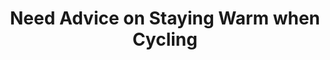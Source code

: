 ---
layout: community
category: community
title: "Need Advice on Staying Warm when Cycling"
description: "I sweat a lot when I ride, which isn’t a problem when I am moving- or when it’s warm. When it chills down I also find I cope with good wicking layers, so long as I keep going. The minute I stop I chill down really quickly. If I wear too many layers, I start warm and end up with everything soaking through - again, only a problem when I stop."
isTopLevel: false
isSingleLevel: false
isArticle: false
datePublished: 2022-06-17 11:04:00 +0300
dateModified: 2022-06-17 11:04:00 +0300
published: false
---
